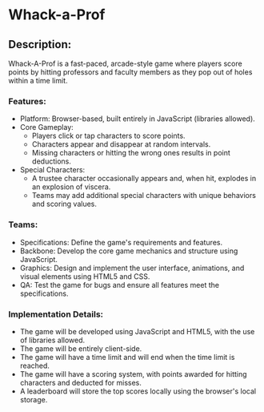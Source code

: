 # Whack-a-Prof

## Description:
Whack-A-Prof is a fast-paced, arcade-style game where players score points by hitting professors and faculty members as they pop out of holes within a time limit.

### Features:
- Platform: Browser-based, built entirely in JavaScript (libraries allowed).
- Core Gameplay:
  - Players click or tap characters to score points.
  - Characters appear and disappear at random intervals.
  - Missing characters or hitting the wrong ones results in point deductions.
- Special Characters:
  - A trustee character occasionally appears and, when hit, explodes in an explosion of viscera.
  - Teams may add additional special characters with unique behaviors and scoring values.

### Teams:
- Specifications: Define the game's requirements and features.
- Backbone: Develop the core game mechanics and structure using JavaScript.
- Graphics: Design and implement the user interface, animations, and visual elements using HTML5 and CSS.
- QA: Test the game for bugs and ensure all features meet the specifications.

### Implementation Details:
- The game will be developed using JavaScript and HTML5, with the use of libraries allowed.
- The game will be entirely client-side.
- The game will have a time limit and will end when the time limit is reached.
- The game will have a scoring system, with points awarded for hitting characters and deducted for misses.
- A leaderboard will store the top scores locally using the browser's local storage.